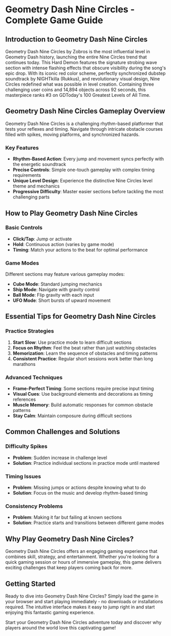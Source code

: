 # Geometry Dash Nine Circles - Complete Game Guide

## Introduction to Geometry Dash Nine Circles

Geometry Dash Nine Circles by Zobros is the most influential level in Geometry Dash history, launching the entire Nine Circles trend that continues today. This Hard Demon features the signature strobing wave section with intense flashing effects that obscure visibility during the song's epic drop. With its iconic red color scheme, perfectly synchronized dubstep soundtrack by NIGHTkilla (Rukkus), and revolutionary visual design, Nine Circles redefined what was possible in level creation. Containing three challenging user coins and 14,894 objects across 92 seconds, this masterpiece ranks #3 on GDToday's 100 Greatest Levels of All Time.

## Geometry Dash Nine Circles Gameplay Overview

Geometry Dash Nine Circles is a challenging rhythm-based platformer that tests your reflexes and timing. Navigate through intricate obstacle courses filled with spikes, moving platforms, and synchronized hazards.

### Key Features
- **Rhythm-Based Action**: Every jump and movement syncs perfectly with the energetic soundtrack
- **Precise Controls**: Simple one-touch gameplay with complex timing requirements
- **Unique Level Design**: Experience the distinctive Nine Circles level theme and mechanics
- **Progressive Difficulty**: Master easier sections before tackling the most challenging parts

## How to Play Geometry Dash Nine Circles

### Basic Controls
- **Click/Tap**: Jump or activate
- **Hold**: Continuous action (varies by game mode)
- **Timing**: Match your actions to the beat for optimal performance

### Game Modes
Different sections may feature various gameplay modes:
- **Cube Mode**: Standard jumping mechanics
- **Ship Mode**: Navigate with gravity control
- **Ball Mode**: Flip gravity with each input
- **UFO Mode**: Short bursts of upward movement

## Essential Tips for Geometry Dash Nine Circles

### Practice Strategies
1. **Start Slow**: Use practice mode to learn difficult sections
2. **Focus on Rhythm**: Feel the beat rather than just watching obstacles
3. **Memorization**: Learn the sequence of obstacles and timing patterns
4. **Consistent Practice**: Regular short sessions work better than long marathons

### Advanced Techniques
- **Frame-Perfect Timing**: Some sections require precise input timing
- **Visual Cues**: Use background elements and decorations as timing references
- **Muscle Memory**: Build automatic responses for common obstacle patterns
- **Stay Calm**: Maintain composure during difficult sections

## Common Challenges and Solutions

### Difficulty Spikes
- **Problem**: Sudden increase in challenge level
- **Solution**: Practice individual sections in practice mode until mastered

### Timing Issues
- **Problem**: Missing jumps or actions despite knowing what to do
- **Solution**: Focus on the music and develop rhythm-based timing

### Consistency Problems
- **Problem**: Making it far but failing at known sections
- **Solution**: Practice starts and transitions between different game modes


## Why Play Geometry Dash Nine Circles?

Geometry Dash Nine Circles offers an engaging gaming experience that combines skill, strategy, and entertainment. Whether you're looking for a quick gaming session or hours of immersive gameplay, this game delivers exciting challenges that keep players coming back for more.

## Getting Started

Ready to dive into Geometry Dash Nine Circles? Simply load the game in your browser and start playing immediately - no downloads or installations required. The intuitive interface makes it easy to jump right in and start enjoying this fantastic gaming experience.

Start your Geometry Dash Nine Circles adventure today and discover why players around the world love this captivating game!